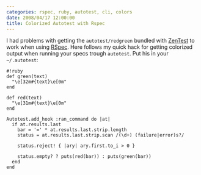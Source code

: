 ```yaml
---
categories: rspec, ruby, autotest, cli, colors
date: 2008/04/17 12:00:00
title: Colorized Autotest with Rspec
---
```


I had problems with getting the `autotest/redgreen` bundled with
[ZenTest](http://zenspider.com/ZSS/Products/ZenTest/) to work
when using [RSpec](http://rspec.info). Here follows my quick hack
for getting colorized output when running your specs trough
`autotest`. Put his in your `~/.autotest`:

    #!ruby
    def green(text)
      "\e[32m#{text}\e[0m"
    end

    def red(text)
      "\e[31m#{text}\e[0m"
    end

    Autotest.add_hook :ran_command do |at|
      if at.results.last
        bar = '=' * at.results.last.strip.length
        status = at.results.last.strip.scan /(\d+) (failure|error)s?/

        status.reject! { |ary| ary.first.to_i > 0 }

        status.empty? ? puts(red(bar)) : puts(green(bar))
      end
    end
